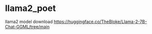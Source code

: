 # llama2_poet

llama2 model download
https://huggingface.co/TheBloke/Llama-2-7B-Chat-GGML/tree/main
